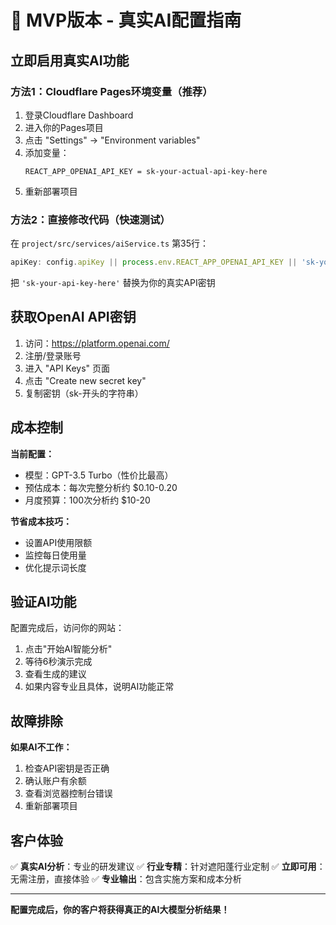# 🚀 MVP版本 - 真实AI配置指南

## 立即启用真实AI功能

### 方法1：Cloudflare Pages环境变量（推荐）
1. 登录Cloudflare Dashboard
2. 进入你的Pages项目
3. 点击 "Settings" → "Environment variables"
4. 添加变量：
   ```
   REACT_APP_OPENAI_API_KEY = sk-your-actual-api-key-here
   ```
5. 重新部署项目

### 方法2：直接修改代码（快速测试）
在 `project/src/services/aiService.ts` 第35行：
```typescript
apiKey: config.apiKey || process.env.REACT_APP_OPENAI_API_KEY || 'sk-your-api-key-here',
```
把 `'sk-your-api-key-here'` 替换为你的真实API密钥

## 获取OpenAI API密钥

1. 访问：https://platform.openai.com/
2. 注册/登录账号
3. 进入 "API Keys" 页面
4. 点击 "Create new secret key"
5. 复制密钥（sk-开头的字符串）

## 成本控制

**当前配置：**
- 模型：GPT-3.5 Turbo（性价比最高）
- 预估成本：每次完整分析约 $0.10-0.20
- 月度预算：100次分析约 $10-20

**节省成本技巧：**
- 设置API使用限额
- 监控每日使用量
- 优化提示词长度

## 验证AI功能

配置完成后，访问你的网站：
1. 点击"开始AI智能分析"
2. 等待6秒演示完成
3. 查看生成的建议
4. 如果内容专业且具体，说明AI功能正常

## 故障排除

**如果AI不工作：**
1. 检查API密钥是否正确
2. 确认账户有余额
3. 查看浏览器控制台错误
4. 重新部署项目

## 客户体验

✅ **真实AI分析**：专业的研发建议
✅ **行业专精**：针对遮阳蓬行业定制
✅ **立即可用**：无需注册，直接体验
✅ **专业输出**：包含实施方案和成本分析

---

**配置完成后，你的客户将获得真正的AI大模型分析结果！**